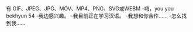 有
GIF、JPEG、JPG、MOV、MP4、PNG、SVG或WEBM
-嗨，you you bekhyun 54
-我边感兴趣。
-我目前正在学习汉语。
-我想和你合作……
-怎么找到我……

<!---
beakhyun54/beakhyun是一个特殊的存储库，com
移动到页面上的下一个交互元素。趣事：……
--->
